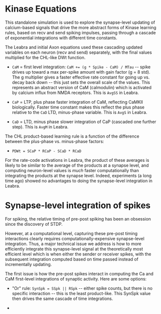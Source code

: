 # Kinase Equations

This standalone simulation is used to explore the synapse-level updating of calcium-based signals that drive the more abstract forms of Kinase learning rules, based on recv and send spiking impulses, passing through a cascade of exponential integrations with different time constants.

The Leabra and initial Axon equations used these cascading updated variables on each neuron (recv and send) separately, with the final values multiplied for the CHL-like DWt function.

* `CaM` = first level integration: `CaM += (g * Spike - CaM) / MTau` -- spike drives up toward a max per-spike amount with gain factor (g = 8 std).  The g multiplier gives a faster effective rate constant for going up vs. decay back down -- this just sets the overall scale of the values.  This represents an abstract version of CaM (calmodulin) which is activated by calcium influx from NMDA receptors.  This is `AvgSS` in Leabra.

* `CaP` = LTP, plus phase faster integration of CaM, reflecting CaMKII biologically.  Faster time constant makes this reflect the plus phase relative to the `CaD` LTD, minus-phase variable.  This is `AvgS` in Leabra.

* `CaD` = LTD, minus phase slower integration of CaP (cascaded one further step).  This is `AvgM` in Leabra.

The CHL product-based learning rule is a function of the difference between the plus-phase vs. minus-phase factors:

* `PDWt = SCaP * RCaP - SCaD * RCaD`

For the rate-code activations in Leabra, the product of these averages is likely to be similar to the average of the products at a synapse level, and computing neuron-level values is *much* faster computationally than integrating the products at the synapse level.  Indeed, experiments (a long time ago) showed no advantages to doing the synapse-level integration in Leabra.

# Synapse-level integration of spikes

For spiking, the relative timing of pre-post spiking has been an obsession since the discovery of STDP.

However, at a computational level, capturing these pre-post timing interactions clearly requires computationally-expensive synapse-level integration.  Thus, a major technical issue we address is how to more efficiently integrate this synapse-level signal at the theoretically most efficient level which is when either the sender or receiver spikes, with the subsequent integration computed based on time passed instead of incrementally updating.

The first issue is how the pre-post spikes interact in computing the Ca and CaM first-level integrations of synaptic activity.  Here are some options:

* "Or" rule: `SynSpk = SSpk || RSpk` -- either spike counts, but there is no specific interaction -- this is the least product-like.  This SynSpk value then drives the same cascade of time integrations.  

* 

